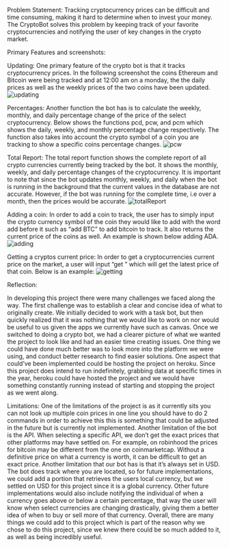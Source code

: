 Problem Statement:
Tracking cryptocurrency prices can be difficult and time consuming, making it hard to determine when to invest your money. The CryptoBot solves this problem by keeping track of your favorite cryptocurrencies and notifying the user of key changes in the crypto market.

Primary Features and screenshots:

Updating: One primary feature of the crypto bot is that it tracks cryptocurrency prices. In the following screenshot the coins Ethereum and Bitcoin were being tracked and at 12:00 am on a monday, the the daily prices as well as the weekly prices of the two coins have been updated.
![updating](https://user-images.githubusercontent.com/76269922/167482749-e7ae33cb-b611-4c50-ac5f-eeb393bfbcb6.png)

Percentages: Another function the bot has is to calculate the weekly, monthly, and daily percentage change of the price of the select cryptocurrency. Below shows the functions pcd, pcw, and pcm which shows the daily, weekly, and monthly percentage change respectively. The function also takes into account the crypto symbol of a coin you are tracking to show a specific coins percentage changes.
![pcw](https://user-images.githubusercontent.com/76269922/167482746-907d4021-d6b3-4a1c-bc79-d3516e5a88c2.png)

Total Report: The total report function shows the complete report of all crypto currencies currently being tracked by the bot. It shows the monthly, weekly, and daily percentage changes of the cryptocurrency. It is important to note that since the bot updates monthly, weekly, and daily when the bot is running in the background that the current values in the database are not accurate. However, if the bot was running for the complete time, i.e over a month, then the prices would be accurate.
![totalReport](https://user-images.githubusercontent.com/76269922/167482737-111bee74-4e71-452b-b763-6169808eea7f.png)

Adding a coin: In order to add a coin to track, the user has to simply input the crypto currency symbol of the coin they would like to add with the word add before it such as “add BTC” to add bitcoin to track. It also returns the current price of the coins as well. An example is shown below adding ADA.
![adding](https://user-images.githubusercontent.com/76269922/167482731-f710b6ac-cdf0-4cd8-8634-58b904346325.png)

Getting a cryptos current price: In order to get a cryptocurrencies current price on the market, a user will input “get <crypto symbol>” which will get the latest price of that coin. Below is an example:
![getting](https://user-images.githubusercontent.com/76269922/167482726-0ee2ded5-d19d-4427-bf64-e77529123da3.png)

Reflection:

In developing this project there were many challenges we faced along the way. The first challenge was to establish a clear and concise idea of what to originally create. We initially decided to work with a task bot, but then quickly realized that it was nothing that we would like to work on nor would be useful to us given the apps we currently have such as canvas. Once we switched to doing a crypto bot, we had a clearer picture of what we wanted the project to look like and had an easier time creating issues. One thing we could have done much better was to look more into the platform we were using, and conduct better research to find easier solutions. One aspect that could’ve been implemented could be hosting the project on heroku. Since this project does intend to run indefinitely, grabbing data at specific times in the year, heroku could have hosted the project and we would have something constantly running instead of starting and stopping the project as we went along.

Limitations:
One of the limitations of the project is as it currently sits you can not look up multiple coin prices in one line you should have to do 2 commands in order to achieve this this is something that could be adjusted in the future but is currently not implemented. Another limitation of the bot is the API. When selecting a specific API, we don’t get the exact prices that other platforms may have settled on. For example, on robinhood the prices for bitcoin may be different from the one on coinmarketcap. Without a definitive price on what a currency is worth, it can be difficult to get an exact price. Another limitation that our bot has is that it’s always set in USD. The bot does track where you are located, so for future implementations, we could add a portion that retrieves the users local currency, but we settled on USD for this project since it is a global currency. Other future implementations would also include notifying the individual of when a currency goes above or below a certain percentage, that way the user will know when select currencies are changing drastically, giving them a better idea of when to buy or sell more of that currency. Overall, there are many things we could add to this project which is part of the reason why we chose to do this project, since we knew there could be so much added to it, as well as being incredibly useful.
